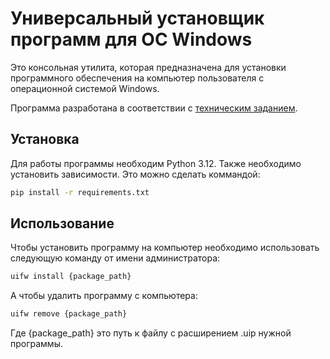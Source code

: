 # Универсальный установщик программ для ОС Windows

Это консольная утилита, которая предназначена для установки
программного обеспечения на компьютер пользователя с операционной
системой Windows.

Программа разработана в соответствии с  [техническим заданием](task.md).

## Установка
Для работы программы необходим Python 3.12. Также необходимо установить зависимости. Это можно сделать коммандой: 
```bash
pip install -r requirements.txt
```

## Использование
Чтобы установить программу на компьютер необходимо использовать следующую команду от имени администратора:
```bash
uifw install {package_path}
```
А чтобы удалить программу c компьютера:
```bash
uifw remove {package_path}
```
Где {package_path} это путь к файлу с расширением .uip нужной программы.